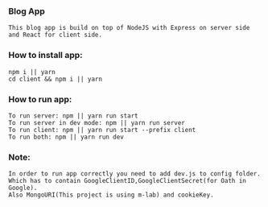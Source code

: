 ### Blog App
    This blog app is build on top of NodeJS with Express on server side and React for client side.
### How to install app:
    npm i || yarn 
    cd client && npm i || yarn
### How to run app:
    To run server: npm || yarn run start
    To run server in dev mode: npm || yarn run server
    To run client: npm || yarn run start --prefix client
    To run both: npm || yarn run dev
### Note:
    In order to run app correctly you need to add dev.js to config folder.
    Which has to contain GoogleClientID,GoogleClientSecret(for Oath in Google).
    Also MongoURI(This project is using m-lab) and cookieKey.
    
        
